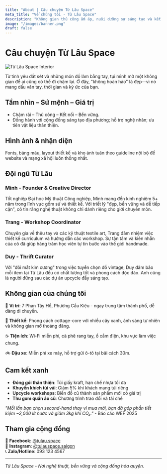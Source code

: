 ```yaml
---
title: "About | Câu chuyện Từ Lâu Space"
meta_title: "Về chúng tôi - Từ Lâu Space"
description: "Không gian thủ công ấm áp, nuôi dưỡng sự sáng tạo và kết nối. Câu chuyện, tầm nhìn – sứ mệnh – giá trị của Từ Lâu Space."
image: "/images/banner.png"
draft: false
---
```


# Câu chuyện Từ Lâu Space

![Từ Lâu Space Interior](/images/gallery/01.jpg)

Từ tình yêu đất sét và những món đồ làm bằng tay, tụi mình mở một không gian để ai cũng có thể đi chậm lại. Ở đây, "không hoàn hảo" là đẹp—vì nó mang dấu vân tay, thời gian và ký ức của bạn.

## Tầm nhìn – Sứ mệnh – Giá trị
- Chậm rãi – Thủ công – Kết nối – Bền vững.
- Đồng hành với cộng đồng sáng tạo địa phương; hỗ trợ nghệ nhân; ưu tiên vật liệu thân thiện.

## Hình ảnh & nhận diện
Fonts, bảng màu, layout thiết kế và kho ảnh tuân theo guideline nội bộ để website và mạng xã hội luôn thống nhất.

## Đội ngũ Từ Lâu

### Minh - Founder & Creative Director
Tốt nghiệp Đại học Mỹ thuật Công nghiệp, Minh mang đến kinh nghiệm 5+ năm trong lĩnh vực gốm sứ và thiết kế. Với triết lý "đẹp, bền vững và dễ tiếp cận", cô tin rằng nghệ thuật không chỉ dành riêng cho giới chuyên môn.

### Trang - Workshop Coordinator  
Chuyên gia về thêu tay và các kỹ thuật textile art, Trang đảm nhiệm việc thiết kế curriculum và hướng dẫn các workshop. Sự tận tâm và kiên nhẫn của cô đã giúp hàng trăm học viên tự tin bước vào thế giới handmade.

### Duy - Thrift Curator
Với "đôi mắt kim cương" trong việc tuyển chọn đồ vintage, Duy đảm bảo mỗi item tại Từ Lâu đều có chất lượng tốt và phong cách độc đáo. Anh cũng là người đứng sau các dự án upcycle đầy sáng tạo.

## Không gian của chúng tôi

📍 **Vị trí**: 7 Phan Tây Hồ, Phường Cầu Kiệu - ngay trung tâm thành phố, dễ dàng di chuyển.

🏡 **Thiết kế**: Phong cách cottage-core với nhiều cây xanh, ánh sáng tự nhiên và không gian mở thoáng đãng.

☕ **Tiện ích**: Wi-Fi miễn phí, cà phê rang tay, ổ cắm điện, khu vực làm việc chung.

🚲 **Đậu xe**: Miễn phí xe máy, hỗ trợ gửi ô-tô tại bãi cách 30m.

## Cam kết xanh

- **Đóng gói thân thiện**: Túi giấy kraft, hạn chế nhựa tối đa
- **Khuyến khích túi vải**: Giảm 5% khi khách mang túi riêng  
- **Upcycle workshops**: Biến đồ cũ thành sản phẩm mới có giá trị
- **Thu gom quần áo cũ**: Chương trình trao đổi và tái chế

*"Mỗi lần bạn chọn second-hand thay vì mua mới, bạn đã góp phần tiết kiệm ~2,000 lít nước và giảm 3kg khí CO₂."* - Báo cáo WEF 2025

## Tham gia cộng đồng

🔗 **Facebook**: [@tulau.space](https://facebook.com/tulau.space)  
📸 **Instagram**: [@tulauspace.saigon](https://instagram.com/tulauspace.saigon)  
📞 **Zalo/Hotline**: 093 123 4567

---

*Từ Lâu Space - Nơi nghệ thuật, bền vững và cộng đồng hòa quyện.*
